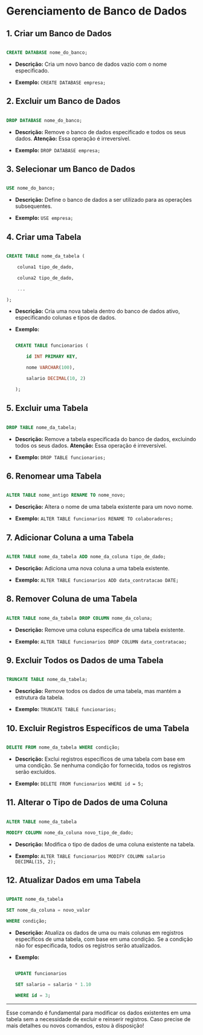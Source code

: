 # Gerenciamento de Banco de Dados 

  

## 1. **Criar um Banco de Dados** 

   ```sql 

   CREATE DATABASE nome_do_banco; 

   ``` 

   - **Descrição:** Cria um novo banco de dados vazio com o nome especificado.   

   - **Exemplo:** `CREATE DATABASE empresa;` 

  

## 2. **Excluir um Banco de Dados** 

   ```sql 

   DROP DATABASE nome_do_banco; 

   ``` 

   - **Descrição:** Remove o banco de dados especificado e todos os seus dados. **Atenção:** Essa operação é irreversível. 

   - **Exemplo:** `DROP DATABASE empresa;` 

  

## 3. **Selecionar um Banco de Dados** 

   ```sql 

   USE nome_do_banco; 

   ``` 

   - **Descrição:** Define o banco de dados a ser utilizado para as operações subsequentes. 

   - **Exemplo:** `USE empresa;` 

  

## 4. **Criar uma Tabela** 

   ```sql 

   CREATE TABLE nome_da_tabela ( 

       coluna1 tipo_de_dado, 

       coluna2 tipo_de_dado, 

       ... 

   ); 

   ``` 

   - **Descrição:** Cria uma nova tabela dentro do banco de dados ativo, especificando colunas e tipos de dados. 

   - **Exemplo:**  

     ```sql 

     CREATE TABLE funcionarios ( 

         id INT PRIMARY KEY, 

         nome VARCHAR(100), 

         salario DECIMAL(10, 2) 

     ); 

     ``` 

  

## 5. **Excluir uma Tabela** 

   ```sql 

   DROP TABLE nome_da_tabela; 

   ``` 

   - **Descrição:** Remove a tabela especificada do banco de dados, excluindo todos os seus dados. **Atenção:** Essa operação é irreversível. 

   - **Exemplo:** `DROP TABLE funcionarios;` 

  

## 6. **Renomear uma Tabela** 

   ```sql 

   ALTER TABLE nome_antigo RENAME TO nome_novo; 

   ``` 

   - **Descrição:** Altera o nome de uma tabela existente para um novo nome. 

   - **Exemplo:** `ALTER TABLE funcionarios RENAME TO colaboradores;` 

  

## 7. **Adicionar Coluna a uma Tabela** 

   ```sql 

   ALTER TABLE nome_da_tabela ADD nome_da_coluna tipo_de_dado; 

   ``` 

   - **Descrição:** Adiciona uma nova coluna a uma tabela existente. 

   - **Exemplo:** `ALTER TABLE funcionarios ADD data_contratacao DATE;` 

  

## 8. **Remover Coluna de uma Tabela** 

   ```sql 

   ALTER TABLE nome_da_tabela DROP COLUMN nome_da_coluna; 

   ``` 

   - **Descrição:** Remove uma coluna específica de uma tabela existente. 

   - **Exemplo:** `ALTER TABLE funcionarios DROP COLUMN data_contratacao;` 

  

## 9. **Excluir Todos os Dados de uma Tabela** 

   ```sql 

   TRUNCATE TABLE nome_da_tabela; 

   ``` 

   - **Descrição:** Remove todos os dados de uma tabela, mas mantém a estrutura da tabela. 

   - **Exemplo:** `TRUNCATE TABLE funcionarios;` 

  

## 10. **Excluir Registros Específicos de uma Tabela** 

   ```sql 

   DELETE FROM nome_da_tabela WHERE condição; 

   ``` 

   - **Descrição:** Exclui registros específicos de uma tabela com base em uma condição. Se nenhuma condição for fornecida, todos os registros serão excluídos. 

   - **Exemplo:** `DELETE FROM funcionarios WHERE id = 5;` 

  

## 11. **Alterar o Tipo de Dados de uma Coluna** 

   ```sql 

   ALTER TABLE nome_da_tabela  

   MODIFY COLUMN nome_da_coluna novo_tipo_de_dado; 

   ``` 

   - **Descrição:** Modifica o tipo de dados de uma coluna existente na tabela. 

   - **Exemplo:** `ALTER TABLE funcionarios MODIFY COLUMN salario DECIMAL(15, 2);` 

 

## 12. **Atualizar Dados em uma Tabela** 

   ```sql 

   UPDATE nome_da_tabela  

   SET nome_da_coluna = novo_valor  

   WHERE condição; 

   ``` 

   - **Descrição:** Atualiza os dados de uma ou mais colunas em registros específicos de uma tabela, com base em uma condição. Se a condição não for especificada, todos os registros serão atualizados. 

   - **Exemplo:**  

     ```sql 

     UPDATE funcionarios  

     SET salario = salario * 1.10  

     WHERE id = 3; 

     ``` 

 

--- 

  

Esse comando é fundamental para modificar os dados existentes em uma tabela sem a necessidade de excluir e reinserir registros. Caso precise de mais detalhes ou novos comandos, estou à disposição! 